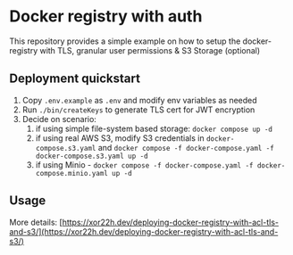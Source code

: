 # Docker registry with auth

This repository provides a simple example on how to setup the docker-registry with TLS, granular user permissions & S3 Storage (optional)

## Deployment quickstart

1. Copy `.env.example` as `.env` and modify env variables as needed
2. Run `./bin/createKeys` to generate TLS cert for JWT encryption
3. Decide on scenario:
    1. if using simple file-system based storage: `docker compose up -d`
    2. if using real AWS S3, modify S3 credentials in `docker-compose.s3.yaml` and `docker compose -f docker-compose.yaml -f docker-compose.s3.yaml up -d`
    3. if using Minio - `docker compose -f docker-compose.yaml -f docker-compose.minio.yaml up -d`

## Usage


More details: [https://xor22h.dev/deploying-docker-registry-with-acl-tls-and-s3/](https://xor22h.dev/deploying-docker-registry-with-acl-tls-and-s3/)
